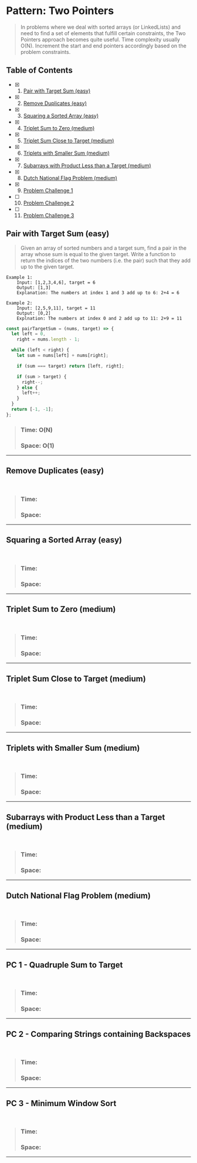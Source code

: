 # Pattern: Two Pointers

> In problems where we deal with sorted arrays (or LinkedLists) and need to find a set of elements that fulfill certain constraints, the Two Pointers approach becomes quite useful. Time complexity usually O(N). Increment the start and end pointers accordingly based on the problem constraints.

## Table of Contents

- [x] 1. [Pair with Target Sum (easy)](#Pair-with-Target-Sum-(easy))
- [x] 2. [Remove Duplicates (easy)](#Remove-Duplicates-(easy))
- [x] 3. [Squaring a Sorted Array (easy)](#Squaring-a-Sorted-Array-(easy))
- [x] 4. [Triplet Sum to Zero (medium)](#Triplet-Sum-to-Zero-(medium))
- [x] 5. [Triplet Sum Close to Target (medium)](#Triplet-Sum-Close-to-Target-(medium))
- [x] 6. [Triplets with Smaller Sum (medium)](#Triplets-with-Smaller-Sum-(medium))
- [x] 7. [Subarrays with Product Less than a Target (medium)](#Subarrays-with-Product-Less-than-a-Target-(medium))
- [x] 8. [Dutch National Flag Problem (medium)](#Dutch-National-Flag-Problem-(medium))
- [x] 9. [Problem Challenge 1](#Problem-Challenge-1)
- [ ] 10. [Problem Challenge 2](#Problem-Challenge-2)
- [ ] 11. [Problem Challenge 3](#Problem-Challenge-3)

## Pair with Target Sum (easy)

>Given an array of sorted numbers and a target sum, find a pair in the array whose sum is
equal to the given target.
>Write a function to return the indices of the two numbers (i.e. the pair) such that they add
up to the given target.

```
Example 1:
    Input: [1,2,3,4,6], target = 6
    Output: [1,3]
    Explanation: The numbers at index 1 and 3 add up to 6: 2+4 = 6

Example 2:
    Input: [2,5,9,11], target = 11
    Output: [0,2]
    Explnation: The numbers at index 0 and 2 add up to 11: 2+9 = 11
```

```javascript
const pairTargetSum = (nums, target) => {
  let left = 0,
    right = nums.length - 1;

  while (left < right) {
    let sum = nums[left] + nums[right];

    if (sum === target) return [left, right];

    if (sum > target) {
      right--;
    } else {
      left++;
    }
  }
  return [-1, -1];
};
```
> ### Time: O(N)
> ### Space: O(1)

---

## Remove Duplicates (easy)

>

```
```

```javascript
```

> ### Time:
> ### Space:

---

## Squaring a Sorted Array (easy)

>

```
```

```javascript
```

> ### Time:
> ### Space:

---

## Triplet Sum to Zero (medium)

>

```
```

```javascript
```

> ### Time:
> ### Space:

---

## Triplet Sum Close to Target (medium)

>

```
```

```javascript
```

> ### Time:
> ### Space:

---

## Triplets with Smaller Sum (medium)

>

```
```

```javascript
```

> ### Time:
> ### Space:

---

## Subarrays with Product Less than a Target (medium)

>

```
```

```javascript
```

> ### Time:
> ### Space:

---

## Dutch National Flag Problem (medium)

>

```
```

```javascript
```

> ### Time:
> ### Space:

---

## PC 1 - Quadruple Sum to Target

>

```
```

```javascript
```

> ### Time:
> ### Space:

---

## PC 2 - Comparing Strings containing Backspaces

>

```
```

```javascript
```

> ### Time:
> ### Space:

---

## PC 3 - Minimum Window Sort

>

```
```

```javascript
```

> ### Time:
> ### Space:

---